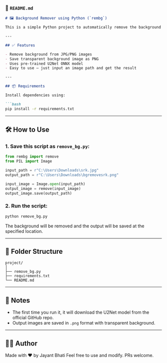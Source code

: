 
### 📄 `README.md`

````markdown
# 🖼️ Background Remover using Python (`rembg`)

This is a simple Python project to automatically remove the background from images using the powerful [rembg](https://github.com/danielgatis/rembg) library.

---

## ✅ Features

- Remove background from JPG/PNG images
- Save transparent background image as PNG
- Uses pre-trained U2Net ONNX model
- Easy to use – just input an image path and get the result

---

## 📦 Requirements

Install dependencies using:

```bash
pip install -r requirements.txt
````

---

## 🛠️ How to Use

### 1. Save this script as `remove_bg.py`:

```python
from rembg import remove
from PIL import Image

input_path = r"C:\Users\Downloads\srk.jpg"
output_path = r"C:\Users\Downloads\bgremovesrk.png"

input_image = Image.open(input_path)
output_image = remove(input_image)
output_image.save(output_path)
```

### 2. Run the script:

```bash
python remove_bg.py
```

The background will be removed and the output will be saved at the specified location.

---

## 📁 Folder Structure

```
project/
│
├── remove_bg.py
├── requirements.txt
└── README.md
```

---

## 🔐 Notes

* The first time you run it, it will download the U2Net model from the official GitHub repo.
* Output images are saved in `.png` format with transparent background.

---




## 👨‍💻 Author

Made with ❤️ by Jayant Bhati
Feel free to use and modify. PRs welcome.
